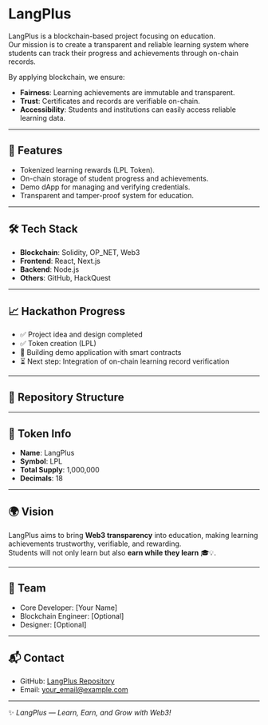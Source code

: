 # LangPlus

LangPlus is a blockchain-based project focusing on education.  
Our mission is to create a transparent and reliable learning system where students can track their progress and achievements through on-chain records.  

By applying blockchain, we ensure:
- **Fairness**: Learning achievements are immutable and transparent.  
- **Trust**: Certificates and records are verifiable on-chain.  
- **Accessibility**: Students and institutions can easily access reliable learning data.  

---

## 🚀 Features
- Tokenized learning rewards (LPL Token).  
- On-chain storage of student progress and achievements.  
- Demo dApp for managing and verifying credentials.  
- Transparent and tamper-proof system for education.  

---

## 🛠️ Tech Stack
- **Blockchain**: Solidity, OP_NET, Web3  
- **Frontend**: React, Next.js  
- **Backend**: Node.js  
- **Others**: GitHub, HackQuest  

---

## 📈 Hackathon Progress
- ✅ Project idea and design completed  
- ✅ Token creation (LPL)  
- 🔄 Building demo application with smart contracts  
- ⏳ Next step: Integration of on-chain learning record verification  

---

## 📂 Repository Structure

---

## 🔑 Token Info
- **Name**: LangPlus  
- **Symbol**: LPL  
- **Total Supply**: 1,000,000  
- **Decimals**: 18  

---

## 🌍 Vision
LangPlus aims to bring **Web3 transparency** into education, making learning achievements trustworthy, verifiable, and rewarding.  
Students will not only learn but also **earn while they learn** 🎓💡.  

---

## 👥 Team
- Core Developer: [Your Name]  
- Blockchain Engineer: [Optional]  
- Designer: [Optional]  

---

## 📬 Contact
- GitHub: [LangPlus Repository](https://github.com/locloiloi1003/LangPlus)  
- Email: your_email@example.com  

---

✨ *LangPlus — Learn, Earn, and Grow with Web3!*  
